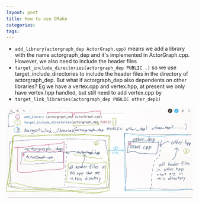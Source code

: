```yaml
---
layout: post
title: How to use CMake
categories:
tags:
---
```


- `add_library(actorgraph_dep ActorGraph.cpp)` means we add a library with the name actorgraph_dep and it's implemented in ActorGraph.cpp. However, we also need to include the header files
- `target_include_directories(actorgraph_dep PUBLIC .)` so we use target_include_directories to include the header files in the directory of actorgraph_dep. But what if actorgraph_dep also dependents on other libraries? Eg we have a vertex.cpp and vertex.hpp, at present we only have vertex.hpp handled, but still need to add vertex.cpp by
- `target_link_libraries(actorgraph_dep PUBLIC other_dep1)`

<img alt="730df913.png" src="assets/730df913.png" width="" height="" >
